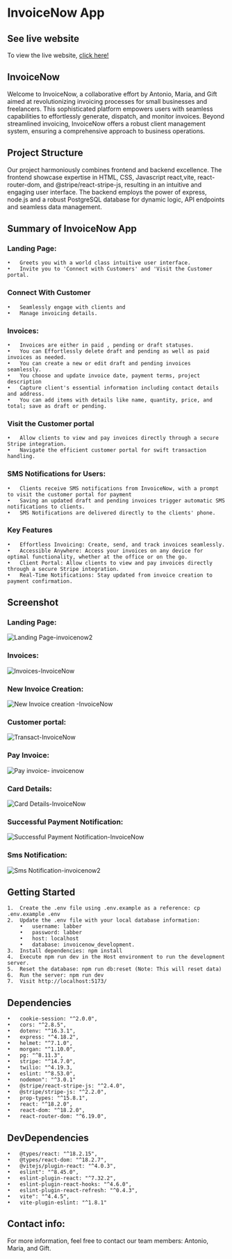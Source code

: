 # InvoiceNow App
## See live website
To view the live website, [click here!](https://antonio-omnieats.onrender.com/)

## InvoiceNow
Welcome to InvoiceNow, a collaborative effort by Antonio, Maria, and Gift aimed at revolutionizing invoicing processes for small businesses and freelancers. This sophisticated platform empowers users with seamless capabilities to effortlessly generate, dispatch, and monitor invoices. Beyond streamlined invoicing, InvoiceNow offers a robust client management system, ensuring a comprehensive approach to business operations.

## Project Structure

Our project harmoniously combines frontend and backend excellence. The frontend showcase expertise in HTML, CSS, Javascript react,vite, react-router-dom, and @stripe/react-stripe-js, resulting in an intuitive and engaging user interface. The backend employs the power of express, node.js and a robust PostgreSQL database for dynamic logic, API endpoints and seamless data management.

## Summary of InvoiceNow App

### Landing Page:

	•	Greets you with a world class intuitive user interface. 
	•	Invite you to 'Connect with Customers' and 'Visit the Customer portal.

### Connect With Customer

	•	Seamlessly engage with clients and 
	•	Manage invoicing details.
 
 ### Invoices:

	•	Invoices are either in paid , pending or draft statuses.
	•	You can Effortlessly delete draft and pending as well as paid invoices as needed. 
	•	You can create a new or edit draft and pending invoices seamlessly.
	•	You choose and update invoice date, payment terms, project description 
	•	Capture client's essential information including contact details and address. 
	•	You can add items with details like name, quantity, price, and total; save as draft or pending. 
 
### Visit the Customer portal

	•	Allow clients to view and pay invoices directly through a secure Stripe integration.
	•	Navigate the efficient customer portal for swift transaction handling.

### SMS Notifications for Users:

	•	Clients receive SMS notifications from InvoiceNow, with a prompt to visit the customer portal for payment
 	•	Saving an updated draft and pending invoices trigger automatic SMS notifications to clients. 
	•	SMS Notifications are delivered directly to the clients' phone.


### Key Features

	•	Effortless Invoicing: Create, send, and track invoices seamlessly.
	•	Accessible Anywhere: Access your invoices on any device for optimal functionality, whether at the office or on the go.
	•	Client Portal: Allow clients to view and pay invoices directly through a secure Stripe integration.
	•	Real-Time Notifications: Stay updated from invoice creation to payment confirmation.


## Screenshot

### Landing Page:
![Landing Page-invoicenow2](https://github.com/ascotlan/invoice-now/assets/105958169/3f7b16ed-8363-49b0-abfa-f73d03f339ff)

### Invoices:
![Invoices-InvoiceNow](https://github.com/ascotlan/invoice-now/assets/105958169/8c27e34d-6504-4ed1-bcfe-04338fe62dcc)

### New Invoice Creation:
![New Invoice creation -InvoiceNow](https://github.com/ascotlan/invoice-now/assets/105958169/bc245245-1c61-4722-b424-55a44cc027b1)

### Customer portal:
![Transact-InvoiceNow](https://github.com/ascotlan/invoice-now/assets/105958169/6e6d6ab0-278d-4a12-8c77-a5e722984ac8)

### Pay Invoice:
![Pay invoice- invoicenow](https://github.com/ascotlan/invoice-now/assets/105958169/6c017c29-9b30-4a11-91fb-6677b95d55f9)

### Card Details:
![Card Details-InvoiceNow](https://github.com/ascotlan/invoice-now/assets/105958169/ee167146-2f98-4abc-a752-7f72daaa5447)

### Successful Payment Notification:
![Successful Payment Notification-InvoiceNow](https://github.com/ascotlan/invoice-now/assets/105958169/936fe966-882f-42b6-8be0-dfb75f42a3c3)

### Sms Notification:
![Sms Notification-invoicenow2](https://github.com/ascotlan/invoice-now/assets/105958169/cb5f004a-8b48-4694-8796-58e3518ff79c)


## Getting Started


	1.	Create the .env file using .env.example as a reference: cp .env.example .env
	2.	Update the .env file with your local database information:
		•	username: labber
		•	password: labber
		•	host: localhost
		•	database: invoicenow_development.
	3.	Install dependencies: npm install
	4.	Execute npm run dev in the Host environment to run the development server.
	5.	Reset the database: npm run db:reset (Note: This will reset data)
	6.	Run the server: npm run dev
	7.	Visit http://localhost:5173/

## Dependencies

	•	cookie-session: "^2.0.0",
	•	cors: "^2.8.5",
	•	dotenv: "^16.3.1",
	•	express: "^4.18.2",
	•	helmet: "^7.1.0",
	•	morgan: "^1.10.0",
	•	pg: "^8.11.3",
	•	stripe: "^14.7.0",
	•	twilio: "^4.19.3,
	•	eslint: "^8.53.0",
	•	nodemon": "^3.0.1"
	•	@stripe/react-stripe-js: "^2.4.0",
	•	@stripe/stripe-js: "^2.2.0",
	•	prop-types: "^15.8.1",
	•	react: "^18.2.0",
	•	react-dom: "^18.2.0",
	•	react-router-dom: "^6.19.0",
 
## DevDependencies

	•	@types/react: "^18.2.15",
	•	@types/react-dom: "^18.2.7",
	•	@vitejs/plugin-react: "^4.0.3",
	•	eslint": "^8.45.0",
	•	eslint-plugin-react: "^7.32.2",
	•	eslint-plugin-react-hooks: "^4.6.0",
	•	eslint-plugin-react-refresh: "^0.4.3",
	•	vite": "^4.4.5",
	•	vite-plugin-eslint: "^1.8.1"

## Contact info:
For more information, feel free to contact our team members: Antonio, Maria, and Gift.



